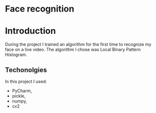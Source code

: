 # Face recognition

# Introduction
During the project I trained an algorithm for the first time to recognize my face on a live video. The algorithm I chose was Local Binary Pattern Histogram.

## Techonolgies
In this project I used:
* PyCharm,
* pickle,
* numpy,
* cv2
